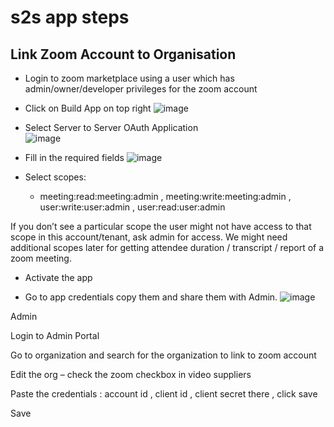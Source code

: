 # s2s app steps
## Link Zoom Account to Organisation 
 

- Login to zoom marketplace using a user which has admin/owner/developer privileges for the zoom account 

- Click on Build App on top right 
![image](https://github.com/Sa-So/Zoom/assets/60461699/d53debdd-6e44-45db-b1eb-4088fc6f669b)

- Select Server to Server OAuth Application  
![image](https://github.com/Sa-So/Zoom/assets/60461699/e7cbd403-b5ae-4d3f-82c3-10814e9f2dd0)

- Fill in the required fields 
![image](https://github.com/Sa-So/Zoom/assets/60461699/1455ec51-8375-49e1-97f5-307d1d5ecbc0)

- Select scopes:
  - meeting:read:meeting:admin , meeting:write:meeting:admin , user:write:user:admin , user:read:user:admin 
 
If you don’t see a particular scope the user might not have access to that scope in this account/tenant, ask admin for access. 
We might need additional scopes later for getting attendee duration / transcript / report of a zoom meeting. 

- Activate the app 

- Go to app credentials copy them and share them with Admin. 
![image](https://github.com/Sa-So/Zoom/assets/60461699/d5df96e4-d16b-4ef3-961e-fded42426224)

Admin 

Login to Admin Portal 

Go to organization and search for the organization to link to zoom account 

Edit the org – check the zoom checkbox in video suppliers 

Paste the credentials : account id , client id , client secret there , click save  

Save 
